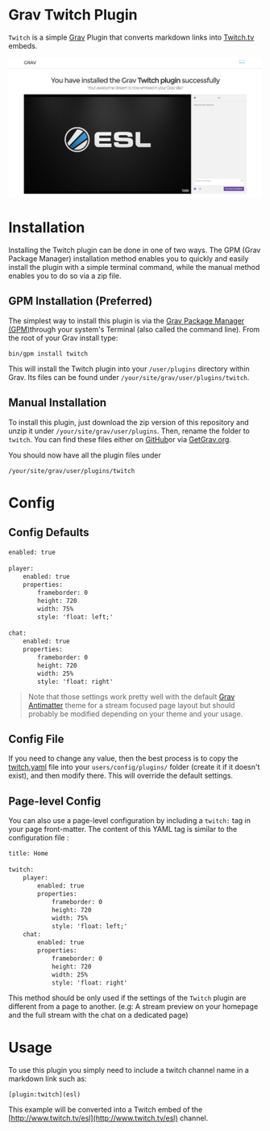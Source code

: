 # Grav Twitch Plugin

`Twitch` is a simple [Grav][grav] Plugin that converts markdown links into [Twitch.tv][twitch.tv] embeds.

![](screenshot.jpg)

# Installation

Installing the Twitch plugin can be done in one of two ways. The GPM (Grav Package Manager) installation method enables you to quickly and easily install the plugin with a simple terminal command, while the manual method enables you to do so via a zip file.

## GPM Installation (Preferred)

The simplest way to install this plugin is via the [Grav Package Manager (GPM)][grav-gpm]through your system's Terminal (also called the command line).  From the root of your Grav install type:

    bin/gpm install twitch

This will install the Twitch plugin into your `/user/plugins` directory within Grav. Its files can be found under `/your/site/grav/user/plugins/twitch`.

## Manual Installation

To install this plugin, just download the zip version of this repository and unzip it under `/your/site/grav/user/plugins`. Then, rename the folder to `twitch`. You can find these files either on [GitHub][homepage]or via [GetGrav.org][grav-plugins].

You should now have all the plugin files under

    /your/site/grav/user/plugins/twitch

# Config

## Config Defaults

```
enabled: true

player:
    enabled: true
    properties:
        frameborder: 0
        height: 720
        width: 75%
        style: 'float: left;'

chat:
    enabled: true
    properties:
        frameborder: 0
        height: 720
        width: 25%
        style: 'float: right'
```

> Note that those settings work pretty well with the default [Grav][grav] [Antimatter][antimatter] theme for a stream focused page layout but should probably be modified depending on your theme and your usage.

## Config File

If you need to change any value, then the best process is to copy the [twitch.yaml](twitch.yaml) file into your `users/config/plugins/` folder (create it if it doesn't exist), and then modify there.  This will override the default settings.

## Page-level Config

You can also use a page-level configuration by including a `twitch:` tag in your page front-matter. The content of this YAML tag is similar to the configuration file :

```
title: Home

twitch:
    player:
        enabled: true
        properties:
            frameborder: 0
            height: 720
            width: 75%
            style: 'float: left;'
    chat:
        enabled: true
        properties:
            frameborder: 0
            height: 720
            width: 25%
            style: 'float: right'
```

This method should be only used if the settings of the `Twitch` plugin are different from a page to another. (e.g: A stream preview on your homepage and the full stream with the chat on a dedicated page)

# Usage

To use this plugin you simply need to include a twitch channel name in a markdown link such as:

```
[plugin:twitch](esl)
```

This example will be converted into a Twitch embed of the [http://www.twitch.tv/esl](http://www.twitch.tv/esl) channel.

[antimatter]: https://github.com/getgrav/grav-theme-antimatter
[grav]: http://github.com/getgrav/grav
[grav-gpm]: http://learn.getgrav.org/advanced/grav-gpm
[grav-plugins]: http://getgrav.org/downloads/plugins#extras
[homepage]: https://github.com/lab-dev-code/grav-plugin-twitch
[twitch.tv]: http://www.twitch.tv/
